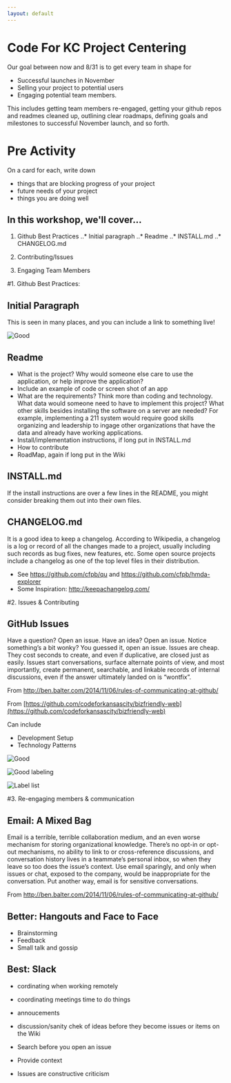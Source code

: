 ```yaml
---
layout: default
---
```


# Code For KC Project Centering

Our goal between now and 8/31 is to get every team in shape for

* Successful launches in November
* Selling your project to potential users
* Engaging potential team members.

 This includes getting team members
re-engaged, getting your github repos and readmes cleaned up,
outlining clear roadmaps, defining goals and milestones to successful
November launch, and so forth.

# Pre Activity
On a card for each, write down

* things that are blocking progress of your project
* future needs of your project
* things you are doing well

## In this workshop, we'll cover...

1. Github Best Practices
..* Initial paragraph
..* Readme
..* INSTALL.md
..* CHANGELOG.md

2. Contributing/Issues

3. Engaging Team Members 

#1. Github Best Practices: 

## Initial Paragraph

This is seen in many places, and you can include a link to something live!

![Good](images/github-intro-para.png)

## Readme

* What is the project? Why would someone else care to use the application, or help improve the application?  
* Include an example of code or screen shot of an app
* What are the requirements?
  Think more than coding and technology.  What data would someone
  need to have to implement this project?  What other skills besides
  installing the software on a server are needed?  For example,
  implementing a 211 system would require good skills organizing and
  leadership to ingage other organizations that have the data and
  already have working applications.
* Install/implementation instructions, if long put in INSTALL.md
* How to contribute
* RoadMap, again if long put in the Wiki

## INSTALL.md
If the install instructions are over a few lines in the README, you might consider breaking them out into their own files.

## CHANGELOG.md
It is a good idea to keep a changelog. According to Wikipedia, a changelog is a log or record of all the changes made to a project, usually including such records as bug fixes, new features, etc. Some open source projects include a changelog as one of the top level files in their distribution. 

* See <https://github.com/cfpb/qu> and <https://github.com/cfpb/hmda-explorer>
* Some Inspiration: <http://keepachangelog.com/>


#2. Issues & Contributing 

## GitHub Issues

Have a question? Open an issue. Have an idea? Open an issue. Notice
something’s a bit wonky? You guessed it, open an issue. Issues are
cheap. They cost seconds to create, and even if duplicative, are
closed just as easily. Issues start conversations, surface alternate
points of view, and most importantly, create permanent, searchable,
and linkable records of internal discussions, even if the answer
ultimately landed on is “wontfix”.

From http://ben.balter.com/2014/11/06/rules-of-communicating-at-github/

From [https://github.com/codeforkansascity/bizfriendly-web](https://github.com/codeforkansascity/bizfriendly-web)

Can include

* Development Setup
* Technology Patterns

![Good](images/github-contributing.png)

![Good labeling](images/github-issues.png)

![Label list](images/github-issue-lables.png)


#3. Re-engaging members & communication

## Email: A Mixed Bag

Email is a terrible, terrible collaboration medium, and an even
worse mechanism for storing organizational knowledge. There’s no
opt-in or opt-out mechanisms, no ability to link to or cross-reference
discussions, and conversation history lives in a teammate’s personal
inbox, so when they leave so too does the issue’s context. Use email
sparingly, and only when issues or chat, exposed to the company,
would be inappropriate for the conversation. Put another way, email
is for sensitive conversations.

From http://ben.balter.com/2014/11/06/rules-of-communicating-at-github/

## Better: Hangouts and Face to Face

* Brainstorming
* Feedback
* Small talk and gossip

## Best: Slack

* cordinating when working remotely 
* coordinating meetings time to do things
* annoucements
* discussion/sanity chek of ideas before they become issues or items on the Wiki



* Search before you open an issue
* Provide context
* Issues are constructive criticism



